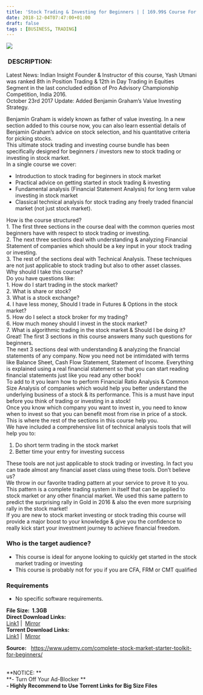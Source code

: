 ```yaml
---
title: 'Stock Trading & Investing for Beginners | [ 169.99$ Course For Free ]'
date: 2018-12-04T07:47:00+01:00
draft: false
tags : [BUSINESS, TRADING]
---
```


  

[![](https://4.bp.blogspot.com/-RtLtZwc_fHU/XAYhWm3OnTI/AAAAAAAAAaM/YoOrnn8JXNIE6L04WQROYSkfiPygbXMpQCLcBGAs/s640/Stock-Trading-Investing-for-Beginners.jpg)](https://4.bp.blogspot.com/-RtLtZwc_fHU/XAYhWm3OnTI/AAAAAAAAAaM/YoOrnn8JXNIE6L04WQROYSkfiPygbXMpQCLcBGAs/s1600/Stock-Trading-Investing-for-Beginners.jpg)

###  DESCRIPTION:

Latest News: Indian Insight Founder & Instructor of this course, Yash Utmani was ranked 8th in Position Trading & 12th in Day Trading in Equities Segment in the last concluded edition of Pro Advisory Championship Competition, India 2016.  
October 23rd 2017 Update: Added Benjamin Graham’s Value Investing Strategy.  

Benjamin Graham is widely known as father of value investing. In a new section added to this course now, you can also learn essential details of Benjamin Graham’s advice on stock selection, and his quantitative criteria for picking stocks.  
This ultimate stock trading and investing course bundle has been specifically designed for beginners / investors new to stock trading or investing in stock market.  
In a single course we cover:  

*   Introduction to stock trading for beginners in stock market
*   Practical advice on getting started in stock trading & investing
*   Fundamental analysis (Financial Statement Analysis) for long term value investing in stock market
*   Classical technical analysis for stock trading any freely traded financial market (not just stock market).

How is the course structured?  
1\. The first three sections in the course deal with the common queries most beginners have with respect to stock trading or investing.  
2\. The next three sections deal with understanding & analyzing Financial Statement of companies which should be a key input in your stock trading or investing.  
3\. The rest of the sections deal with Technical Analysis. These techniques are not just applicable to stock trading but also to other asset classes.  
Why should I take this course?  
Do you have questions like:  
1\. How do I start trading in the stock market?  
2\. What is share or stock?  
3\. What is a stock exchange?  
4\. I have less money, Should I trade in Futures & Options in the stock market?  
5\. How do I select a stock broker for my trading?  
6\. How much money should I invest in the stock market?  
7\. What is algorithmic trading in the stock market & Should I be doing it?  
Great! The first 3 sections in this course answers many such questions for beginners.  
The next 3 sections deal with understanding & analyzing the financial statements of any company. Now you need not be intimidated with terms like Balance Sheet, Cash Flow Statement, Statement of Income. Everything is explained using a real financial statement so that you can start reading financial statements just like you read any other book!  
To add to it you learn how to perform Financial Ratio Analysis & Common Size Analysis of companies which would help you better understand the underlying business of a stock & its performance. This is a must have input before you think of trading or investing in a stock!  
Once you know which company you want to invest in, you need to know when to invest so that you can benefit most from rise in price of a stock.  
This is where the rest of the sections in this course help you.  
We have included a comprehensive list of technical analysis tools that will help you to:  

1.  Do short term trading in the stock market
2.  Better time your entry for investing success

These tools are not just applicable to stock trading or investing. In fact you can trade almost any financial asset class using these tools. Don’t believe us?  
We throw in our favorite trading pattern at your service to prove it to you. This pattern is a complete trading system in itself that can be applied to stock market or any other financial market. We used this same pattern to predict the surprising rally in Gold in 2016 & also the even more surprising rally in the stock market!  
If you are new to stock market investing or stock trading this course will provide a major boost to your knowledge & give you the confidence to really kick start your investment journey to achieve financial freedom.  

### Who is the target audience?

*   This course is ideal for anyone looking to quickly get started in the stock market trading or investing
*   This course is probably not for you if you are CFA, FRM or CMT qualified

### Requirements

*   No specific software requirements.

  
**File Size:  1.3GB**  
**Direct Download Links:**  
[Link1](http://turboagram.com/18521555/stock-trading-link1) |  [Mirror](http://turboagram.com/18521555/stock-trading-link2)  
**Torrent Download Links:**  
[Link1](http://turboagram.com/18521555/stock-trading-torrent1) |  [Mirror](http://turboagram.com/18521555/stock-trading-torrent2)  
  
**Source:**   https://www.udemy.com/complete-stock-market-starter-toolkit-for-beginners/  
   
  
**NOTICE: **  
**\- Turn Off Your Ad-Blocker **  
**\- Highly Recommend to Use Torrent Links for Big Size Files**